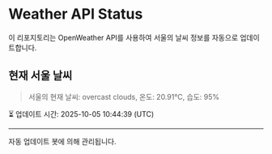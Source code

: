 
# Weather API Status

이 리포지토리는 OpenWeather API를 사용하여 서울의 날씨 정보를 자동으로 업데이트합니다.

## 현재 서울 날씨
> 서울의 현재 날씨: overcast clouds, 온도: 20.91°C, 습도: 95%

⏳ 업데이트 시간: 2025-10-05 10:44:39 (UTC)

---
자동 업데이트 봇에 의해 관리됩니다.
